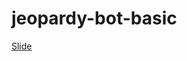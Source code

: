 # jeopardy-bot-basic
[Slide](https://drive.google.com/drive/u/0/folders/1U4r4kZ-j3zNc5CGoT32kNmQeJ1HFnQT4)  
